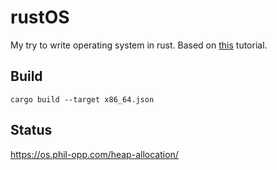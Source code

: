 # rustOS

My try to write operating system in rust. Based on [this](https://os.phil-opp.com/) tutorial.

## Build

```
cargo build --target x86_64.json
```

## Status

https://os.phil-opp.com/heap-allocation/
